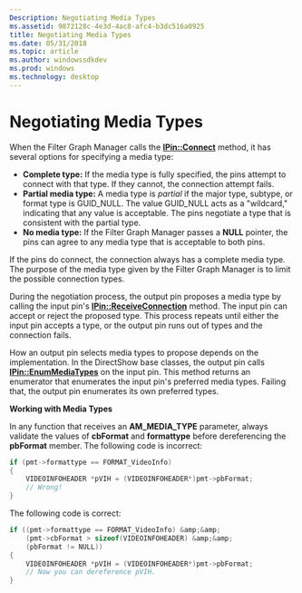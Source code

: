 ```yaml
---
Description: Negotiating Media Types
ms.assetid: 9872128c-4e3d-4ac8-afc4-b3dc516a0925
title: Negotiating Media Types
ms.date: 05/31/2018
ms.topic: article
ms.author: windowssdkdev
ms.prod: windows
ms.technology: desktop
---
```


# Negotiating Media Types

When the Filter Graph Manager calls the [**IPin::Connect**](/windows/win32/Strmif/nf-strmif-ipin-connect?branch=master) method, it has several options for specifying a media type:

-   **Complete type:** If the media type is fully specified, the pins attempt to connect with that type. If they cannot, the connection attempt fails.
-   **Partial media type:** A media type is *partial* if the major type, subtype, or format type is GUID\_NULL. The value GUID\_NULL acts as a "wildcard," indicating that any value is acceptable. The pins negotiate a type that is consistent with the partial type.
-   **No media type:** If the Filter Graph Manager passes a **NULL** pointer, the pins can agree to any media type that is acceptable to both pins.

If the pins do connect, the connection always has a complete media type. The purpose of the media type given by the Filter Graph Manager is to limit the possible connection types.

During the negotiation process, the output pin proposes a media type by calling the input pin's [**IPin::ReceiveConnection**](/windows/win32/Strmif/nf-strmif-ipin-receiveconnection?branch=master) method. The input pin can accept or reject the proposed type. This process repeats until either the input pin accepts a type, or the output pin runs out of types and the connection fails.

How an output pin selects media types to propose depends on the implementation. In the DirectShow base classes, the output pin calls [**IPin::EnumMediaTypes**](/windows/win32/Strmif/nf-strmif-ipin-enummediatypes?branch=master) on the input pin. This method returns an enumerator that enumerates the input pin's preferred media types. Failing that, the output pin enumerates its own preferred types.

**Working with Media Types**

In any function that receives an **AM\_MEDIA\_TYPE** parameter, always validate the values of **cbFormat** and **formattype** before dereferencing the **pbFormat** member. The following code is incorrect:


```C++
if (pmt->formattype == FORMAT_VideoInfo)
{
    VIDEOINFOHEADER *pVIH = (VIDEOINFOHEADER*)pmt->pbFormat;
    // Wrong!
}
```



The following code is correct:


```C++
if ((pmt->formattype == FORMAT_VideoInfo) &amp;&amp; 
    (pmt->cbFormat > sizeof(VIDEOINFOHEADER) &amp;&amp;
    (pbFormat != NULL))
{
    VIDEOINFOHEADER *pVIH = (VIDEOINFOHEADER*)pmt->pbFormat;
    // Now you can dereference pVIH.
}
```



 

 



